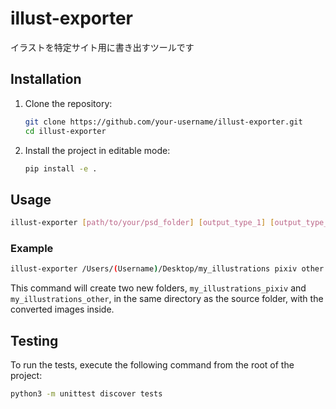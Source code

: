 # illust-exporter
イラストを特定サイト用に書き出すツールです

## Installation

1.  Clone the repository:

    ```bash
    git clone https://github.com/your-username/illust-exporter.git
    cd illust-exporter
    ```

2.  Install the project in editable mode:

    ```bash
    pip install -e .
    ```

## Usage

```bash
illust-exporter [path/to/your/psd_folder] [output_type_1] [output_type_2] ...
```

### Example

```bash
illust-exporter /Users/(Username)/Desktop/my_illustrations pixiv other
```

This command will create two new folders, `my_illustrations_pixiv` and `my_illustrations_other`, in the same directory as the source folder, with the converted images inside.

## Testing

To run the tests, execute the following command from the root of the project:

```bash
python3 -m unittest discover tests
```
